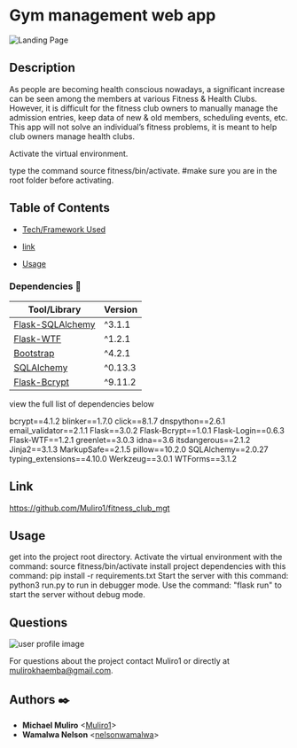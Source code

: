 
# Gym management web app

![Landing Page](https://muliro1.github.io)

## Description
As people are becoming health conscious nowadays, a significant increase can be seen among the members at various Fitness & Health Clubs. However, it is difficult for the fitness club owners to manually manage the admission entries, keep data of new & old members, scheduling events, etc. 
This app will not solve an individual’s fitness problems, it is meant to help club owners manage health clubs.

Activate the virtual environment.

type the command source fitness/bin/activate.  #make sure you are in the root folder before activating.


## Table of Contents

* [Tech/Framework Used](#TechUsed)

* [link](#Link)

* [Usage](#usage) 

### Dependencies :couple:
| Tool/Library                                                                       | Version |
| ---------------------------------------------------------------------------------- | ------- |
| [Flask-SQLAlchemy](https://flask-sqlalchemy.palletsprojects.com/en/2.x/config/)    | ^3.1.1  |
| [Flask-WTF](https://flask-wtf.readthedocs.io/en/1.2.x/)                            | ^1.2.1 |
| [Bootstrap](https://getbootstrap.com/)                                             | ^4.2.1  |
| [SQLAlchemy](https://www.sqlalchemy.org/)                                          | ^0.13.3 |
| [Flask-Bcrypt](https://flask-bcrypt.readthedocs.io/en/1.0.1/)                      | ^9.11.2 |
view the full list of dependencies below

bcrypt==4.1.2
blinker==1.7.0
click==8.1.7
dnspython==2.6.1
email_validator==2.1.1
Flask==3.0.2
Flask-Bcrypt==1.0.1
Flask-Login==0.6.3
Flask-WTF==1.2.1
greenlet==3.0.3
idna==3.6
itsdangerous==2.1.2
Jinja2==3.1.3
MarkupSafe==2.1.5
pillow==10.2.0
SQLAlchemy==2.0.27
typing_extensions==4.10.0
Werkzeug==3.0.1
WTForms==3.1.2

## Link
https://github.com/Muliro1/fitness_club_mgt

## Usage
get into the project root directory.
Activate the virtual environment with the command: source fitness/bin/activate
install project dependencies with this command: pip install -r requirements.txt
Start the server with this command: python3 run.py to run in debugger mode.
Use the command: "flask run" to start the server without debug mode. 

## Questions
![user profile image](https://avatars.githubusercontent.com/u/22881664?v=4)

For questions about the project contact Muliro1 or directly at mulirokhaemba@gmail.com.

## Authors :black_nib:

- **Michael Muliro** <[Muliro1](https://github.com/Muliro1)>
- **Wamalwa Nelson** <[nelsonwamalwa](https://github.com/nelsonwamalwa)>



